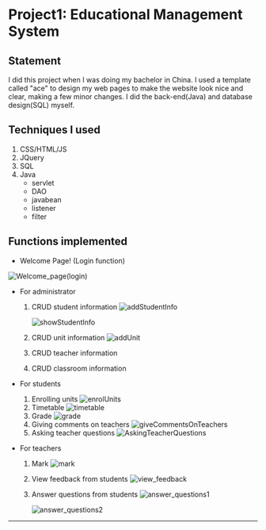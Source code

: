 # Project1: Educational Management System

## Statement

I did this project when I was doing my bachelor in China. I used a template called "ace" to design my web pages to make the website look nice and clear, making a few minor changes. I did the back-end(Java) and database design(SQL) myself.

## Techniques I used

1. CSS/HTML/JS
2. JQuery
3. SQL
4. Java
   - servlet
   - DAO
   - javabean
   - listener
   - filter



## Functions implemented

- Welcome Page! (Login function)

![Welcome_page(login)](demo_image/Welcome_page(login).png)

- For administrator

  1. CRUD student information
     ![addStudentInfo](demo_image/addStudentInfo.png)

     ![showStudentInfo](demo_image/showStudentInfo.png)

  2. CRUD unit information
     ![addUnit](demo_image/addUnit.png)

  3. CRUD teacher information

  4. CRUD classroom information

     

- For students
  1. Enrolling units
     ![enrolUnits](demo_image/enrolUnits.png)
  2. Timetable
     ![timetable](demo_image/timetable.png)
  3. Grade
     ![grade](demo_image/grade.png)
  4. Giving comments on teachers
     ![giveCommentsOnTeachers](demo_image/giveCommentsOnTeachers.png)
  5. Asking teacher questions
     ![AskingTeacherQuestions](demo_image/AskingTeacherQuestions.png)

- For teachers

  1. Mark
     ![mark](demo_image/mark.png)

  2. View feedback from students
     ![view_feedback](demo_image/view_feedback.png)

  3. Answer questions from students
     ![answer_questions1](demo_image/answer_questions1.png)

     ![answer_questions2](demo_image/answer_questions2.png)

---

